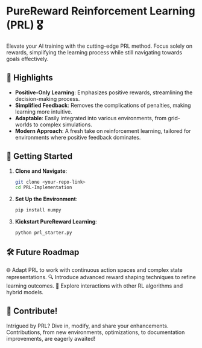 # PureReward Reinforcement Learning (PRL) 🎖️

Elevate your AI training with the cutting-edge PRL method. Focus solely on rewards, simplifying the learning process while still navigating towards goals effectively.

## 🌟 Highlights

- **Positive-Only Learning**: Emphasizes positive rewards, streamlining the decision-making process.
- **Simplified Feedback**: Removes the complications of penalties, making learning more intuitive.
- **Adaptable**: Easily integrated into various environments, from grid-worlds to complex simulations.
- **Modern Approach**: A fresh take on reinforcement learning, tailored for environments where positive feedback dominates.

## 🚀 Getting Started

1. **Clone and Navigate**:
   ```bash
   git clone <your-repo-link>
   cd PRL-Implementation
   ```
2. **Set Up the Environment**:
   ```bash
   pip install numpy
3. **Kickstart PureReward Learning**:
   ```bash
   python prl_starter.py

## 🛠 Future Roadmap

🌐 Adapt PRL to work with continuous action spaces and complex state representations.
🔍 Introduce advanced reward shaping techniques to refine learning outcomes.
🧪 Explore interactions with other RL algorithms and hybrid models.

## 🤝 Contribute!

Intrigued by PRL? Dive in, modify, and share your enhancements. Contributions, from new environments, optimizations, to documentation improvements, are eagerly awaited!
